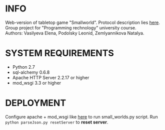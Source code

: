 INFO
========

Web-version of tabletop game "Smallworld". 
Protocol description lies [here][ref2].
Group project for "Programming rechnology" university course.  
Authors: Vasilyeva Elena, Podolsky Leonid, Zemlyannikova Natalya.

SYSTEM REQUIREMENTS
========
 
* Python 2.7
* sql-alchemy 0.6.8
* Apache HTTP Server 2.2.17 or higher
* mod_wsgi 3.3 or higher

DEPLOYMENT
=========

Configure apache + mod_wsgi like [here][ref] to run small_worlds.py script. Run `python parseJson.py resetServer` to **reset server**.


[ref]: http://code.google.com/p/modwsgi/wiki/QuickConfigurationGuide
[ref2]: https://github.com/vkevroletin/web-game-doc
